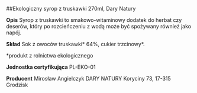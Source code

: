##Ekologiczny syrop z truskawki 270ml, Dary Natury

**Opis** Syrop z truskawki to smakowo-witaminowy dodatek do herbat czy deserów, który po rozcieńczeniu z wodą może być spożywany również jako napój.

**Skład** Sok z owoców truskawki\* 64%, cukier trzcinowy\*.

\*produkt z rolnictwa ekologicznego

**Jednostka certyfikująca** PL-EKO-01

**Producent** Mirosław Angielczyk DARY NATURY
Koryciny 73, 17-315 Grodzisk
